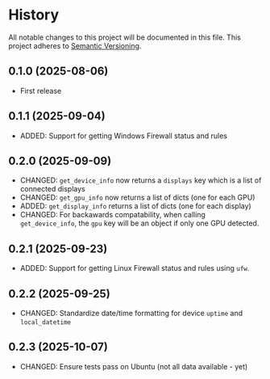 # History

All notable changes to this project will be documented in this file. This project adheres to [Semantic Versioning](http://semver.org/).

## 0.1.0 (2025-08-06)

- First release

## 0.1.1 (2025-09-04)

- ADDED: Support for getting Windows Firewall status and rules

## 0.2.0 (2025-09-09)

- CHANGED: `get_device_info` now returns a `displays` key which is a list of connected displays
- CHANGED: `get_gpu_info` now returns a list of dicts (one for each GPU)
- ADDED: `get_display_info` returns a list of dicts (one for each display)
- CHANGED: For backawards compatability, when calling `get_device_info`, the `gpu` key will be an object if only one GPU detected.

## 0.2.1 (2025-09-23)

- ADDED: Support for getting Linux Firewall status and rules using `ufw`.

## 0.2.2 (2025-09-25)

- CHANGED: Standardize date/time formatting for device `uptime` and `local_datetime`

## 0.2.3 (2025-10-07)

- CHANGED: Ensure tests pass on Ubuntu (not all data available - yet)
